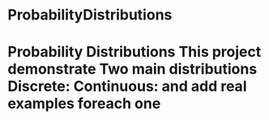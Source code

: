 # ProbabilityDistributions
# Probability Distributions This project demonstrate Two main distributions Discrete:  Continuous:  and add real examples foreach one
